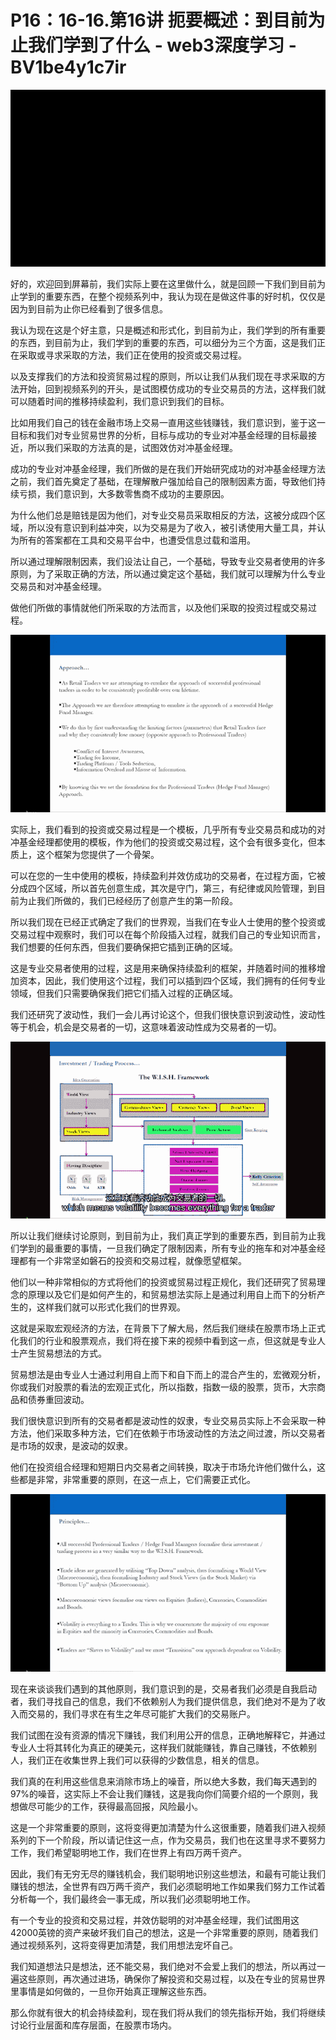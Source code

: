 # P16：16-16.第16讲 扼要概述：到目前为止我们学到了什么 - web3深度学习 - BV1be4y1c7ir

![](img/d781180aef749aff9c621d84052e7ddd_0.png)

好的，欢迎回到屏幕前，我们实际上要在这里做什么，就是回顾一下我们到目前为止学到的重要东西，在整个视频系列中，我认为现在是做这件事的好时机，仅仅是因为到目前为止你已经看到了很多信息。

我认为现在这是个好主意，只是概述和形式化，到目前为止，我们学到的所有重要的东西，到目前为止，我们学到的重要的东西，可以细分为三个方面，这是我们正在采取或寻求采取的方法，我们正在使用的投资或交易过程。

以及支撑我们的方法和投资贸易过程的原则，所以让我们从我们现在寻求采取的方法开始，回到视频系列的开头，是试图模仿成功的专业交易员的方法，这样我们就可以随着时间的推移持续盈利，我们意识到我们的目标。

比如用我们自己的钱在金融市场上交易一直用这些钱赚钱，我们意识到，鉴于这一目标和我们对专业贸易世界的分析，目标与成功的专业对冲基金经理的目标最接近，所以我们采取的方法真的是，试图效仿对冲基金经理。

成功的专业对冲基金经理，我们所做的是在我们开始研究成功的对冲基金经理方法之前，我们首先奠定了基础，在理解散户强加给自己的限制因素方面，导致他们持续亏损，我们意识到，大多数零售商不成功的主要原因。

为什么他们总是赔钱是因为他们，对专业交易员采取相反的方法，这被分成四个区域，所以没有意识到利益冲突，以为交易是为了收入，被引诱使用大量工具，并认为所有的答案都在工具和交易平台中，也遭受信息过载和滥用。

所以通过理解限制因素，我们设法让自己，一个基础，导致专业交易者使用的许多原则，为了采取正确的方法，所以通过奠定这个基础，我们就可以理解为什么专业交易员和对冲基金经理。

做他们所做的事情就他们所采取的方法而言，以及他们采取的投资过程或交易过程。

![](img/d781180aef749aff9c621d84052e7ddd_2.png)

实际上，我们看到的投资或交易过程是一个模板，几乎所有专业交易员和成功的对冲基金经理都使用的模板，作为他们的投资或交易过程，这个会有很多变化，但本质上，这个框架为您提供了一个骨架。

可以在您的一生中使用的模板，持续盈利并效仿成功的交易者，在过程方面，它被分成四个区域，所以首先创意生成，其次是守门，第三，有纪律或风险管理，到目前为止我们所做的，我们已经经历了创意产生的第一阶段。

所以我们现在已经正式确定了我们的世界观，当我们在专业人士使用的整个投资或交易过程中观察时，我们可以在每个阶段插入过程，就我们自己的专业知识而言，我们想要的任何东西，但我们要确保把它插到正确的区域。

这是专业交易者使用的过程，这是用来确保持续盈利的框架，并随着时间的推移增加资本，因此，我们使用这个过程，我们可以插到四个区域，我们拥有的任何专业领域，但我们只需要确保我们把它们插入过程的正确区域。

我们还研究了波动性，我们一会儿再讨论这个，但我们很快意识到波动性，波动性等于机会，机会是交易者的一切，这意味着波动性成为交易者的一切。



![](img/d781180aef749aff9c621d84052e7ddd_4.png)

所以让我们继续讨论原则，到目前为止，我们真正学到的重要东西，到目前为止我们学到的最重要的事情，一旦我们确定了限制因素，所有专业的拖车和对冲基金经理都有一个非常坚如磐石的投资和交易过程，就像愿望框架。

他们以一种非常相似的方式将他们的投资或贸易过程正规化，我们还研究了贸易理念的原理以及它们是如何产生的，和贸易想法实际上是通过利用自上而下的分析产生的，这样我们就可以形式化我们的世界观。

这就是采取宏观经济的方法，在背景下了解大局，然后我们继续在股票市场上正式化我们的行业和股票观点，我们将在接下来的视频中看到这一点，但这就是专业人士产生贸易想法的方式。

贸易想法是由专业人士通过利用自上而下和自下而上的混合产生的，宏微观分析，你或我们对股票的看法的宏观正式化，所以指数，指数一级的股票，货币，大宗商品和债券重回波动。

我们很快意识到所有的交易者都是波动性的奴隶，专业交易员实际上不会采取一种方法，他们采取多种方法，它们在依赖于市场波动性的方法之间过渡，所以交易者是市场的奴隶，是波动的奴隶。

他们在投资组合经理和短期日内交易者之间转换，取决于市场允许他们做什么，这些都是非常，非常重要的原则，在这一点上，它们需要正式化。



![](img/d781180aef749aff9c621d84052e7ddd_6.png)

现在来谈谈我们遇到的其他原则，我们意识到的是，交易者我们必须是自我启动者，我们寻找自己的信息，我们不依赖别人为我们提供信息，我们绝对不是为了收入而交易的，我们寻求在有生之年尽可能扩大我们的交易账户。

我们试图在没有资源的情况下赚钱，我们利用公开的信息，正确地解释它，并通过专业人士将其转化为真正的硬美元，这样我们就能赚钱，靠自己赚钱，不依赖别人，我们正在收集世界上我们可以获得的少数信息，相关的信息。

我们真的在利用这些信息来消除市场上的噪音，所以绝大多数，我们每天遇到的97%的噪音，这实际上不会让我们赚钱，这是我向你们简要介绍的一个原则，我想做尽可能少的工作，获得最高回报，风险最小。

这是一个非常重要的原则，这将变得更加清楚为什么这很重要，随着我们进入视频系列的下一个阶段，所以请记住这一点，作为交易员，我们也在这里寻求不要努力工作，我们希望聪明地工作，我们在世界上有四万两千资产。

因此，我们有无穷无尽的赚钱机会，我们聪明地识别这些想法，和最有可能让我们赚钱的想法，全世界有四万两千资产，我们必须聪明地工作如果我们努力工作试着分析每一个，我们最终会一事无成，所以我们必须聪明地工作。

有一个专业的投资和交易过程，并效仿聪明的对冲基金经理，我们试图用这42000英镑的资产来破坏我们自己的想法，这是一个非常重要的原则，随着我们通过视频系列，这将变得更加清楚，我们用想法宠坏自己。

我们知道想法只是想法，还不能交易，我们绝对不会爱上我们的想法，所以再过一遍这些原则，再次通过进场，确保你了解投资和交易过程，以及在专业的贸易世界里事情是如何做的，一旦你开始真正理解这些东西。

那么你就有很大的机会持续盈利，现在我们将从我们的领先指标开始，我们将继续讨论行业层面和库存层面，在股票市场内。

